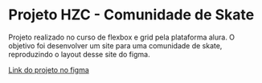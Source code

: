 # Projeto HZC - Comunidade de Skate

Projeto realizado no curso de flexbox e grid pela plataforma alura. O objetivo foi desenvolver um site para uma comunidade de skate, reproduzindo o layout desse site do figma.

[Link do projeto no figma](https://www.figma.com/file/ibWktwVpnog76rMYOdVhks/Dispondo-elementos-com-flexbox-e-grid?node-id=54%3A2358)